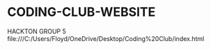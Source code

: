 # CODING-CLUB-WEBSITE
HACKTON GROUP 5
file:///C:/Users/Floyd/OneDrive/Desktop/Coding%20Club/index.html
